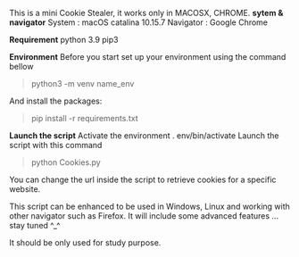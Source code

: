This is a mini Cookie Stealer, it works only in MACOSX, CHROME.
**sytem & navigator**
System : macOS catalina 10.15.7
Navigator : Google Chrome

**Requirement**
python 3.9
pip3

**Environment**
Before you start set up your environment using the command bellow
  > python3 -m venv name_env

And install the packages:

  > pip install -r requirements.txt

**Launch the script**
Activate the environment . env/bin/activate
Launch the script with this command

  > python Cookies.py

You can change the url inside the script to retrieve cookies for a specific website.

This script can be enhanced to be used in Windows, Linux and working with other navigator such as Firefox. 
It will include some advanced features ... stay tuned ^_^

It should be only used for study purpose.
